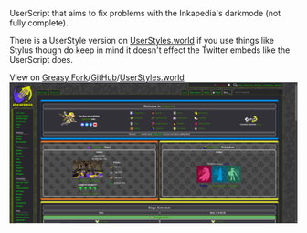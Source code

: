UserScript that aims to fix problems with the Inkapedia's darkmode (not fully complete).

There is a UserStyle version on [UserStyles.world](https://userstyles.world/style/10172/inkapedia-darkmode-fix) if you use things like Stylus though do keep in mind it doesn't effect the Twitter embeds like the UserScript does.

View on [Greasy Fork](https://greasyfork.org/en/scripts/467839-inkapedia-darkmode-fix)/[GitHub](https://github.com/animeTopBtns/website/tree/main/Inkapedia%20DarkMode%20fix/userScript)/[UserStyles.world](https://userstyles.world/style/10172/inkapedia-darkmode-fix)
![Screenshot ok wiki](https://github.com/animeTopBtns/website/blob/main/Inkapedia%20DarkMode%20fix/userScript/image.png?raw=true)

